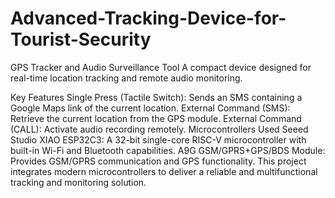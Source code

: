 # Advanced-Tracking-Device-for-Tourist-Security
GPS Tracker and Audio Surveillance Tool
A compact device designed for real-time location tracking and remote audio monitoring.

Key Features
Single Press (Tactile Switch): Sends an SMS containing a Google Maps link of the current location.
External Command (SMS): Retrieve the current location from the GPS module.
External Command (CALL): Activate audio recording remotely.
Microcontrollers Used
Seeed Studio XIAO ESP32C3: A 32-bit single-core RISC-V microcontroller with built-in Wi-Fi and Bluetooth capabilities.
A9G GSM/GPRS+GPS/BDS Module: Provides GSM/GPRS communication and GPS functionality.
This project integrates modern microcontrollers to deliver a reliable and multifunctional tracking and monitoring solution.

